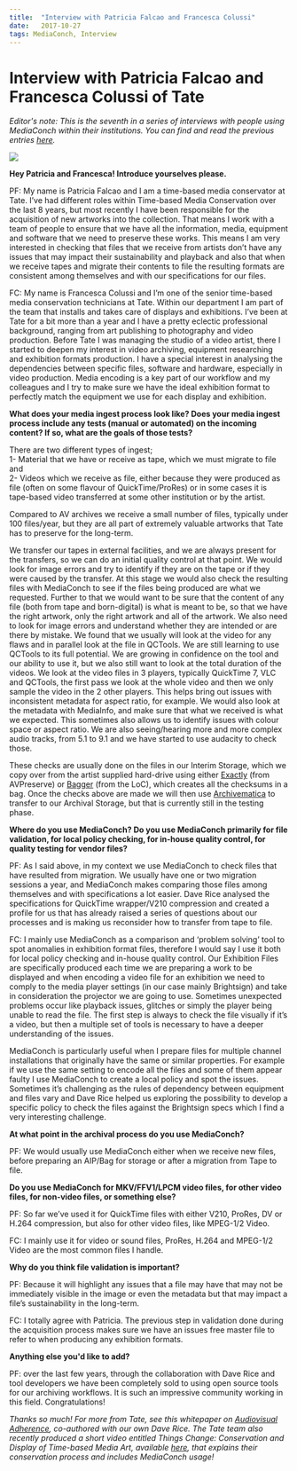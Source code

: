 ```yaml
---
title:  "Interview with Patricia Falcao and Francesca Colussi"
date:   2017-10-27
tags: MediaConch, Interview
---
```


# Interview with Patricia Falcao and Francesca Colussi of Tate  

*Editor's note: This is the seventh in a series of interviews with people using MediaConch within their institutions. You can find and read the previous entries [here](https://mediaarea.net/blog/interview).*  

![](/bundles/mediaconch/img/tate.png)  

**Hey Patricia and Francesca! Introduce yourselves please.**  

PF: My name is Patricia Falcao and I am a time-based media conservator at Tate. I’ve had different roles within Time-based Media Conservation over the last 8 years, but most recently I have been responsible for the acquisition of new artworks into the collection. That means I work with a team of people to ensure that we have all the information, media, equipment and software that we need to preserve these works. This means I am very interested in checking that files that we receive from artists don’t have any issues that may impact their sustainability and playback and also that when we receive tapes and migrate their contents to file the resulting formats are consistent among themselves and with our specifications for our files.  

FC: My name is Francesca Colussi and I’m one of the senior time-based media conservation technicians at Tate. Within our department I am part of the team that installs and takes care of displays and exhibitions. I’ve been at Tate for a bit more than a year and I have a pretty eclectic professional background, ranging from art publishing to photography and video production. Before Tate I was managing the studio of a video artist, there I started to deepen my interest in video archiving, equipment researching and exhibition formats production. I have a special interest in analysing the dependencies between specific files, software and hardware, especially in video production. Media encoding is a key part of our workflow and my colleagues and I try to make sure we have the ideal exhibition format to perfectly match the equipment we use for each display and exhibition.  

**What does your media ingest process look like? Does your media ingest process include any tests (manual or automated) on the incoming content? If so, what are the goals of those tests?**  

There are two different types of ingest;  
1- Material that we have or receive as tape, which we must migrate to file and  
2- Videos which we receive as file, either because they were produced as file (often on some flavour of QuickTime/ProRes) or in some cases it is tape-based video transferred at some other institution or by the artist.  

Compared to AV archives we receive a small number of files, typically under 100 files/year, but they are all part of extremely valuable artworks that Tate has to preserve for the long-term.  

We transfer our tapes in external facilities, and we are always present for the transfers, so we can do an initial quality control at that point. We would look for image errors and try to identify if they are on the tape or if they were caused by the transfer. At this stage we would also check the resulting files with MediaConch to see if the files being produced are what we requested. Further to that we would want to be sure that the content of any file (both from tape and born-digital) is what is meant to be, so that we have the right artwork, only the right artwork and all of the artwork. We also need to look for image errors and understand whether they are intended or are there by mistake. We found that we usually will look at the video for any flaws and in parallel look at the file in QCTools. We are still learning to use QCTools to its full potential. We are growing in confidence on the tool and our ability to use it, but we also still want to look at the total duration of the videos. We look at the video files in 3 players, typically QuickTime 7, VLC and QCTools, the first pass we look at the whole video and then we only sample the video in the 2 other players. This helps bring out issues with inconsistent metadata for aspect ratio, for example. We would also look at the metadata with MediaInfo, and make sure that what we received is what we expected. This sometimes also allows us to identify issues with colour space or aspect ratio. We are also seeing/hearing more and more complex audio tracks, from 5.1 to 9.1 and we have started to use audacity to check those.  

These checks are usually done on the files in our Interim Storage, which we copy over from the artist supplied hard-drive using either [Exactly](https://www.avpreserve.com/products/exactly/) (from AVPreserve) or [Bagger](https://www.loc.gov/preservation/digital/) (from the LoC), which creates all the checksums in a bag. Once the checks above are made we will then use [Archivematica](https://www.archivematica.org/en/) to transfer to our Archival Storage, but that is currently still in the testing phase.  

**Where do you use MediaConch? Do you use MediaConch primarily for file validation, for local policy checking, for in-house quality control, for quality testing for vendor files?**  

PF: As I said above, in my context we use MediaConch to check files that have resulted from migration. We usually have one or two migration sessions a year, and MediaConch makes comparing those files among themselves and with specifications a lot easier. Dave Rice analysed the specifications for QuickTime wrapper/V210 compression and created a profile for us that has already raised a series of questions about our processes and is making us reconsider how to transfer from tape to file.  

FC: I mainly use MediaConch as a comparison and ‘problem solving’ tool to spot anomalies in exhibition format files, therefore I would say I use it both for local policy checking and in-house quality control. Our Exhibition Files are specifically produced each time we are preparing a work to be displayed and when encoding a video file for an exhibition we need to comply to the media player settings (in our case mainly Brightsign) and take in consideration the projector we are going to use. Sometimes unexpected problems occur like playback issues, glitches or simply the player being unable to read the file. The first step is always to check the file visually if it’s a video, but then a multiple set of tools is necessary to have a deeper understanding of the issues.  

MediaConch is particularly useful when I prepare files for multiple channel installations that originally have the same or similar properties. For example if we use the same setting to encode all the files and some of them appear faulty I use MediaConch to create a local policy and spot the issues. Sometimes it’s challenging as the rules of dependency between equipment and files vary and Dave Rice helped us exploring the possibility to develop a specific policy to check the files against the Brightsign specs which I find a very interesting challenge.  

**At what point in the archival process do you use MediaConch?**  

PF: We would usually use MediaConch either when we receive new files, before preparing an AIP/Bag for storage or after a migration from Tape to file.  

**Do you use MediaConch for MKV/FFV1/LPCM video files, for other video files, for non-video files, or something else?**  

PF: So far we’ve used it for QuickTime files with either V210, ProRes, DV or H.264 compression, but also for other video files, like MPEG-1/2 Video.  

FC: I mainly use it for video or sound files, ProRes, H.264 and MPEG-1/2 Video are the most common files I handle.  

**Why do you think file validation is important?**  

PF: Because it will highlight any issues that a file may have that may not be immediately visible in the image or even the metadata but that may impact a file’s sustainability in the long-term.   

FC: I totally agree with Patricia. The previous step in validation done during the acquisition process makes sure we have an issues free master file to refer to when producing any exhibition formats.  

**Anything else you'd like to add?**

PF: over the last few years, through the collaboration with Dave Rice and tool developers we have been completely sold to using open source tools for our archiving workflows. It is such an impressive community working in this field. Congratulations!  

*Thanks so much! For more from Tate, see this whitepaper on [Audiovisual Adherence](http://www.tate.org.uk/research/publications/audiovisual-adherence), co-authored with our own Dave Rice. The Tate team also recently produced a short video entitled Things Change: Conservation and Display of Time-based Media Art, available [here](http://www.tate.org.uk/about-us/projects/pericles/things-change-conservation-and-display-time-based-media-art), that explains their conservation process and includes MediaConch usage!*
